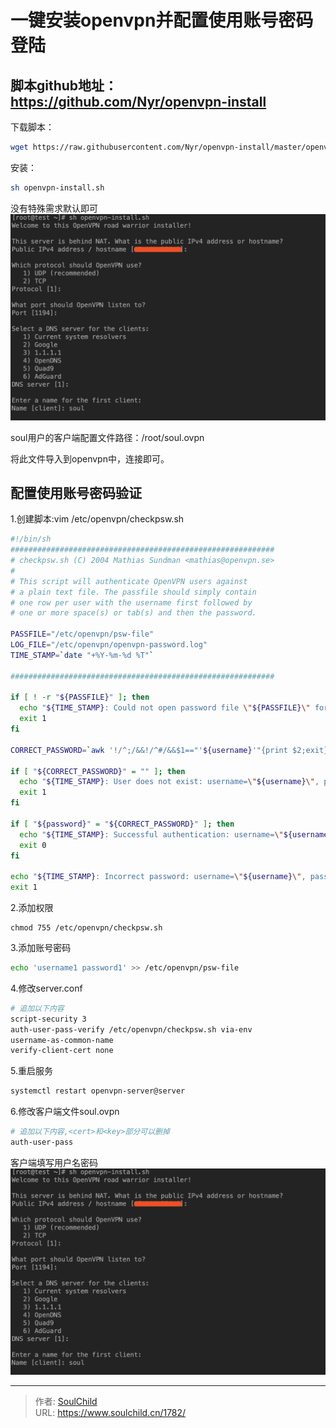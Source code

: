 # 一键安装openvpn并配置使用账号密码登陆

<!--more-->
## 脚本github地址：https://github.com/Nyr/openvpn-install

下载脚本：
```bash
wget https://raw.githubusercontent.com/Nyr/openvpn-install/master/openvpn-install.sh

```

安装：
```bash
sh openvpn-install.sh
```
没有特殊需求默认即可
![56995-n3gc40qsaf.png](images/1820984079.png)

soul用户的客户端配置文件路径：/root/soul.ovpn

将此文件导入到openvpn中，连接即可。


## 配置使用账号密码验证

1.创建脚本:vim /etc/openvpn/checkpsw.sh
```bash
#!/bin/sh
###########################################################
# checkpsw.sh (C) 2004 Mathias Sundman <mathias@openvpn.se>
#
# This script will authenticate OpenVPN users against
# a plain text file. The passfile should simply contain
# one row per user with the username first followed by
# one or more space(s) or tab(s) and then the password.

PASSFILE="/etc/openvpn/psw-file"
LOG_FILE="/etc/openvpn/openvpn-password.log"
TIME_STAMP=`date "+%Y-%m-%d %T"`

###########################################################

if [ ! -r "${PASSFILE}" ]; then
  echo "${TIME_STAMP}: Could not open password file \"${PASSFILE}\" for reading." >> ${LOG_FILE}
  exit 1
fi

CORRECT_PASSWORD=`awk '!/^;/&&!/^#/&&$1=="'${username}'"{print $2;exit}' ${PASSFILE}`

if [ "${CORRECT_PASSWORD}" = "" ]; then 
  echo "${TIME_STAMP}: User does not exist: username=\"${username}\", password=\"${password}\"." >> ${LOG_FILE}
  exit 1
fi

if [ "${password}" = "${CORRECT_PASSWORD}" ]; then 
  echo "${TIME_STAMP}: Successful authentication: username=\"${username}\"." >> ${LOG_FILE}
  exit 0
fi

echo "${TIME_STAMP}: Incorrect password: username=\"${username}\", password=\"${password}\"." >> ${LOG_FILE}
exit 1

```

2.添加权限
```
chmod 755 /etc/openvpn/checkpsw.sh
```

3.添加账号密码
```bash
echo 'username1 password1' >> /etc/openvpn/psw-file
```

4.修改server.conf
```bash
# 追加以下内容
script-security 3
auth-user-pass-verify /etc/openvpn/checkpsw.sh via-env
username-as-common-name
verify-client-cert none
```

5.重启服务
```bash
systemctl restart openvpn-server@server
```

6.修改客户端文件soul.ovpn
```bash
# 追加以下内容,<cert>和<key>部分可以删掉
auth-user-pass
```

客户端填写用户名密码
![20302-ekztnpyyhjj.png](images/1820984079.png)







---

> 作者: [SoulChild](https://www.soulchild.cn)  
> URL: https://www.soulchild.cn/1782/  

